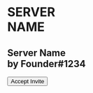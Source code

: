 <title>AnanaS</title>

<h1 class="text">SERVER<br>NAME</h1>

<h2><span class="server">Server Name</span><br><span class="by">by </span><span class="name">Founder#1234</span></h2>
<a href="https://discord.com/invite/q773tGD"><button class="acceptBtn">Accept Invite</button></a>
